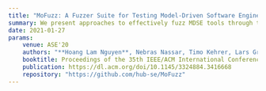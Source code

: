 ```yaml
---
title: "MoFuzz: A Fuzzer Suite for Testing Model-Driven Software Engineering Tools"
summary: We present approaches to effectively fuzz MDSE tools through the generation of valid test inputs (i.e., input models adhering to the constraints of a meta-model).
date: 2021-01-27
params:
    venue: ASE'20
    authors: "**Hoang Lam Nguyen**, Nebras Nassar, Timo Kehrer, Lars Grunske"
    booktitle: Proceedings of the 35th IEEE/ACM International Conference on Automated Software Engineering (ASE'20).
    publication: https://dl.acm.org/doi/10.1145/3324884.3416668
    repository: "https://github.com/hub-se/MoFuzz"
---
```

